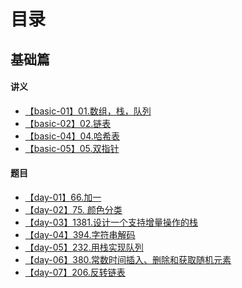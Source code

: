 <!--
 * @Descripttion: 
 * @version: 
 * @Author: tina.cai
 * @Date: 2020-06-02 15:15:20
 * @LastEditors: tina.cai
 * @LastEditTime: 2020-06-07 12:53:02
--> 
# 目录

## 基础篇

#### 讲义

* [【basic-01】01.数组，栈，队列](https://github.com/leetcode-pp/91alg-1/blob/master/basic-01.md)
* [【basic-02】02.链表](https://github.com/leetcode-pp/91alg-1/blob/master/basic-02.md)
* [【basic-04】04.哈希表](https://github.com/leetcode-pp/91alg-1/blob/master/basic-04.md)
* [【basic-05】05.双指针](https://lucifer.ren/blog/2020/05/26/91algo-basic-05.two-pointer/)


#### 题目

* [【day-01】66.加一](./basic/day-01.md)
* [【day-02】75. 颜色分类](./basic/day-02.md)
* [【day-03】1381.设计一个支持增量操作的栈](./basic/day-03.md)
* [【day-04】394.字符串解码](./basic/day-04.md)
* [【day-05】232.用栈实现队列](./basic/day-05.md)
* [【day-06】380.常数时间插入、删除和获取随机元素](./basic/day-06.md)
* [【day-07】206.反转链表](./basic/day-07.md)
